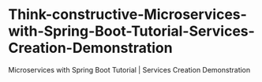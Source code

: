 # Think-constructive-Microservices-with-Spring-Boot-Tutorial-Services-Creation-Demonstration
Microservices with Spring Boot Tutorial | Services Creation Demonstration
